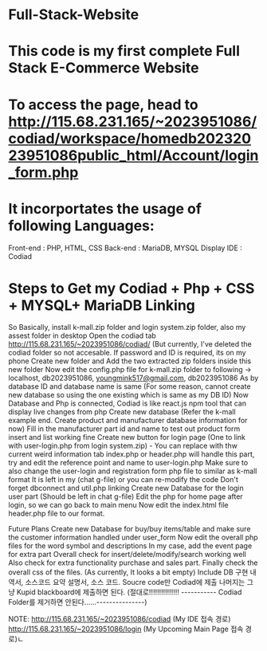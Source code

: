 # Full-Stack-Website

# This code is my first complete Full Stack E-Commerce Website

# To access the page, head to http://115.68.231.165/~2023951086/codiad/workspace/homedb20232023951086public_html/Account/login_form.php

# It incorportates the usage of following Languages:
Front-end : PHP, HTML, CSS
Back-end : MariaDB, MYSQL 
Display IDE : Codiad

# Steps to Get my Codiad + Php + CSS + MYSQL+ MariaDB Linking
So Basically, install k-mall.zip folder and login system.zip folder, also my assest folder in desktop
Open the codiad tab http://115.68.231.165/~2023951086/codiad/ (But currently, I've deleted the codiad folder so not accesable.
If password and ID is required, its on my phone
Create new folder and Add the two extracted zip folders inside this new folder 
Now edit the config.php file for k-mall.zip folder to following -> localhost, db2023951086, youngmink517@gmail.com, db2023951086
As by database ID and database name is same (For some reason, cannot create new database so using the one existing which is same as my DB ID)
Now Database and Php is connected, Codiad is like react.js npm tool that can display live changes from php
Create new database (Refer the k-mall example end. Create product and manufacturer database information for now)
Fill in the manufacturer part id and name to test out product form insert and list working fine
Create new button for login page (One to link with user-login.php from login system.zip) - You can replace with thw current weird information tab
index.php or header.php will handle this part, try and edit the reference point and name to user-login.php
Make sure to also change the user-login and registration form php file to similar as k-mall format
It is left in my (chat g-file) or you can re-modify the code 
Don't forget dbconnect and util.php linking
Create new Database for the login user part (Should be left in chat g-file)
Edit the php for home page after login, so we can go back to main menu
Now edit the index.html file header.php file to our format.

Future Plans
Create new Database for buy/buy items/table and make sure the customer information handled under user_form
Now edit the overall php files for the word symbol and descriptions
In my case, add the event page for extra part
Overall check for insert/delete/modify/search working well
Also check for extra functionality purchase and sales part.
Finally check the overall css of the files. (As currently, It looks a bit empty)
Include DB 구현 내역서, 소스코드 요약 설명서, 소스 코드.
Soucre code만 Codiad에 제출 나머지는 그냥 Kupid blackboard에 제출하면 된다.
(절대로!!!!!!!!!!!!!!! ----------- Codiad Folder를 제거하면 안된다......---------------)

NOTE:
http://115.68.231.165/~2023951086/codiad (My IDE 접속 경로)
http://115.68.231.165/~2023951086/login (My Upcoming Main Page 접속 경로)ㄴ

